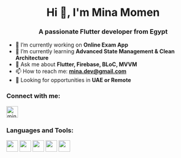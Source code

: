 <h1 align="center">Hi 👋, I'm Mina Momen</h1>
<h3 align="center">A passionate Flutter developer from Egypt</h3>

- 🔭 I’m currently working on **Online Exam App**
- 🌱 I’m currently learning **Advanced State Management & Clean Architecture**
- 💬 Ask me about **Flutter, Firebase, BLoC, MVVM**
- 📫 How to reach me: **mina.dev@gmail.com**
- 📍 Looking for opportunities in **UAE or Remote**

<h3 align="left">Connect with me:</h3>
<p align="left">
<a href="https://linkedin.com/in/mina-momen" target="blank"><img align="center" src="https://img.shields.io/badge/LinkedIn-blue?logo=linkedin&logoColor=white" alt="mina-momen" height="30" /></a>
</p>

<h3 align="left">Languages and Tools:</h3>
<p align="left">
  <img src="https://img.shields.io/badge/Dart-0175C2?logo=dart&logoColor=white" height="30"/>
  <img src="https://img.shields.io/badge/Flutter-02569B?logo=flutter&logoColor=white" height="30"/>
  <img src="https://img.shields.io/badge/Firebase-FFCA28?logo=firebase&logoColor=black" height="30"/>
  <img src="https://img.shields.io/badge/REST%20API-005571?logo=postman&logoColor=white" height="30"/>
  <img src="https://img.shields.io/badge/GitHub-181717?logo=github&logoColor=white" height="30"/>
</p>
